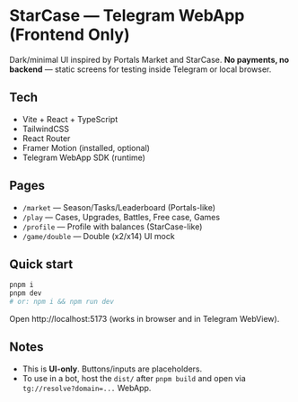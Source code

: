 # StarCase — Telegram WebApp (Frontend Only)

Dark/minimal UI inspired by Portals Market and StarCase. **No payments, no backend** — static screens for testing inside Telegram or local browser.

## Tech
- Vite + React + TypeScript
- TailwindCSS
- React Router
- Framer Motion (installed, optional)
- Telegram WebApp SDK (runtime)

## Pages
- `/market` — Season/Tasks/Leaderboard (Portals-like)
- `/play` — Cases, Upgrades, Battles, Free case, Games
- `/profile` — Profile with balances (StarCase-like)
- `/game/double` — Double (x2/x14) UI mock

## Quick start
```bash
pnpm i
pnpm dev
# or: npm i && npm run dev
```
Open http://localhost:5173 (works in browser and in Telegram WebView).

## Notes
- This is **UI-only**. Buttons/inputs are placeholders.
- To use in a bot, host the `dist/` after `pnpm build` and open via `tg://resolve?domain=...` WebApp.